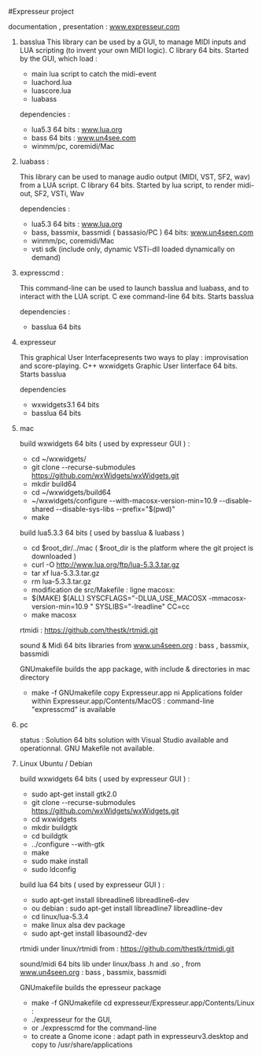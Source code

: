 #Expresseur project

documentation , presentation :
www.expresseur.com

1. basslua
    This library can be used by a GUI, to manage MIDI inputs and LUA scripting (to invent your own MIDI logic).
    C library 64 bits. Started by the GUI, which load :
    * main lua script to catch the midi-event
    * luachord.lua
    * luascore.lua
    * luabass
    
    dependencies :
    * lua5.3 64 bits : www.lua.org
    * bass 64 bits : www.un4see.com 
    * winmm/pc, coremidi/Mac
    
2. luabass :

    This library can be used to manage audio output (MIDI, VST, SF2, wav) from a LUA script.
    C library 64 bits. Started by lua script, to render midi-out, SF2, VSTi, Wav
 
    dependencies :
    * lua5.3 64 bits : www.lua.org
    * bass, bassmix, bassmidi ( bassasio/PC ) 64 bits: www.un4seen.com
    * winmm/pc, coremidi/Mac
    * vsti sdk (include only, dynamic VSTi-dll loaded dynamically on demand)

3. expresscmd :

    This command-line can be used to launch basslua and luabass, and to interact with the LUA script.
   C exe command-line 64 bits. Starts basslua

   dependencies :
   * basslua 64 bits
   
4. expresseur
   
   This graphical User Interfacepresents two ways to play : improvisation and score-playing.
   C++ wxwidgets Graphic User Iinterface 64 bits. Starts basslua
 
   dependencies
   * wxwidgets3.1 64 bits
   * basslua 64 bits
          
5. mac

   build wxwidgets 64 bits ( used by expresseur GUI ) : 
   * cd ~/wxwidgets/
   * git clone --recurse-submodules https://github.com/wxWidgets/wxWidgets.git
   * mkdir build64
   * cd ~/wxwidgets/build64
   * ~/wxwidgets/configure --with-macosx-version-min=10.9 --disable-shared --disable-sys-libs  --prefix="$(pwd)"
   * make
   
   build lua5.3.3 64 bits ( used by basslua & luabass )
   * cd $root_dir/../mac ( $root_dir is the platform where the git project is downloaded )
   * curl -O http://www.lua.org/ftp/lua-5.3.3.tar.gz
   * tar xf lua-5.3.3.tar.gz
   * rm lua-5.3.3.tar.gz
   * modification de src/Makefile : ligne macosx:
   * $(MAKE) $(ALL) SYSCFLAGS="-DLUA_USE_MACOSX -mmacosx-version-min=10.9 " SYSLIBS="-lreadline" CC=cc
   * make macosx
   
   rtmidi :
   https://github.com/thestk/rtmidi.git
   
   sound & Midi 64 bits libraries from www.un4seen.org : bass , bassmix, bassmidi
   
   GNUmakefile builds the app package, with include & directories in mac directory
   * make -f GNUmakefile
   copy Expresseur.app ni Applications folder
   within Expresseur.app/Contents/MacOS : command-line "expresscmd" is available

6. pc

   status : Solution 64 bits solution with Visual Studio available and operationnal. GNU Makefile not available.

7. Linux Ubuntu / Debian

   build wxwidgets 64 bits ( used by expresseur GUI ) : 
   * sudo apt-get install gtk2.0
   * git clone --recurse-submodules https://github.com/wxWidgets/wxWidgets.git
   * cd wxwidgets
   * mkdir buildgtk
   * cd buildgtk
   * ../configure --with-gtk
   * make
   * sudo make install
   * sudo ldconfig

   build lua 64 bits ( used by expresseur GUI ) : 
   * sudo apt-get install libreadline6 libreadline6-dev
   * ou debian : sudo apt-get install libreadline7 libreadline-dev
   * cd linux/lua-5.3.4
   * make linux
   alsa dev package
   * sudo apt-get install libasound2-dev
   
   rtmidi under linux/rtmidi from : https://github.com/thestk/rtmidi.git
   
   sound/midi 64 bits lib under linux/bass .h and .so , from www.un4seen.org : bass , bassmix, bassmidi
   
   GNUmakefile builds the epresseur package 
   * make -f GNUmakefile
   cd expresseur/Expresseur.app/Contents/Linux : 
   * ./expresseur for the GUI, 
   * or ./expresscmd for the command-line
   * to create a Gnome icone : adapt path in expresseurv3.desktop and copy to /usr/share/applications
   
  
